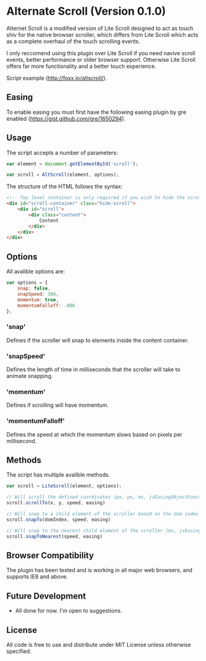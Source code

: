 # Alternate Scroll (Version 0.1.0)
Alternet Scroll is a modified version of Lite Scroll designed to act as touch shiv for the native browser scroller, which differs from Lite Scroll which acts as a complete overhaul of the touch scrolling events.

I only reccomend using this plugin over Lite Scroll if you need navive scroll events, better performance or older browser support. Otherwise Lite Scroll offers far more functionality and a better touch experience.

Script example (http://foxx.io/altscroll/).

## Easing
To enable easing you must first have the following easing plugin by gre enabled (https://gist.github.com/gre/1650294).

## Usage
The script accepts a number of parameters:

```javascript
var element = document.getElementById('scroll');

var scroll = AltScroll(element, options);
```

The structure of the HTML follows the syntax:

```html
<!-- Top level container is only required if you wish to hide the scroll bars -->
<div id="scroll-container" class="hide-scroll">
    <div id="scroll">
        <div class="content">
            Content
        </div>
    </div>
</div>
```

## Options

All avalible options are:

```javascript
var options = {
    snap: false,
    snapSpeed: 300,
    momentum: true,
    momentumFalloff: .006
};
```

### 'snap'
Defines if the scroller will snap to elements inside the content container.

### 'snapSpeed'
Defines the length of time in milliseconds that the scroller will take to animate snapping.

### 'momentum'
Defines if scrolling will have momentum.

### 'momentumFalloff'
Defines the speed at which the momentum slows based on pixels per millisecond.

## Methods
The script has multiple avalible methods.

```javascript
var scroll = LiteScroll(element, options);

// Will scroll the defined coordinates (px, px, ms, jsEasingObjectFunction)
scroll.scrollTo(x, y, speed, easing)

// Will snap to a child element of the scroller based on the dom index (int, ms, jsEasingObjectFunction)
scroll.snapTo(domIndex, speed, easing)

// Will snap to the nearest child element of the scroller (ms, jsEasingObjectFunction)
scroll.snapToNearest(speed, easing)
````

## Browser Compatibility
The plugin has been tested and is working in all major web browsers, and supports IE8 and above.

## Future Development
- All done for now. I'm open to suggestions.

## License
All code is free to use and distribute under MIT License unless otherwise specified.
